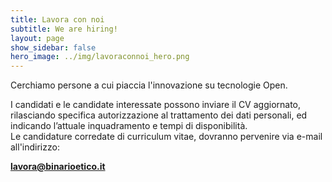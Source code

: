 ```yaml
---
title: Lavora con noi
subtitle: We are hiring!
layout: page
show_sidebar: false
hero_image: ../img/lavoraconnoi_hero.png
---
```

Cerchiamo persone a cui piaccia l'innovazione su tecnologie Open.  

I candidati e le candidate interessate possono inviare il CV aggiornato, rilasciando specifica autorizzazione al trattamento dei dati personali, ed indicando l’attuale inquadramento e tempi di disponibilità.  
Le candidature corredate di curriculum vitae, dovranno pervenire via e-mail all'indirizzo:

**lavora@binarioetico.it**
